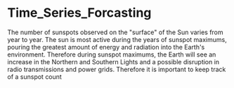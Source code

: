 # Time_Series_Forcasting
The number of sunspots observed on the "surface" of the Sun varies from year to year. The sun is most active during the years of sunspot maximums, pouring the greatest amount of energy and radiation into the Earth's environment. Therefore during sunspot maximums, the Earth will see an increase in the Northern and Southern Lights and a possible disruption in radio transmissions and power grids. Therefore it is important to keep track of a sunspot count
